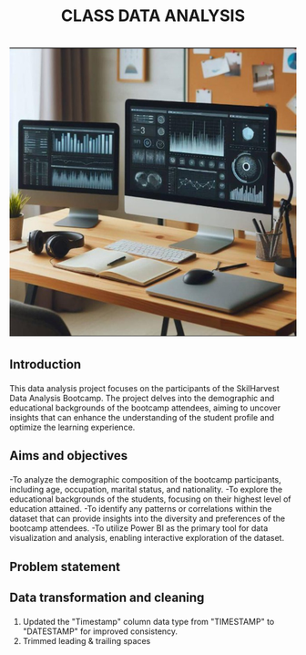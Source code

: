 # <p align='center'/> CLASS DATA ANALYSIS </p>
# <div align='center'/><img src='Images/Image1.jpg'></div>
## <p align='left'/> Introduction </p>
This data analysis project focuses on the participants of the SkilHarvest Data Analysis Bootcamp. The project delves into the demographic and educational backgrounds of the bootcamp attendees, aiming to uncover insights that can enhance the understanding of the student profile and optimize the learning experience.
## <p align='left'/> Aims and objectives </p>
-To analyze the demographic composition of the bootcamp participants, including age, occupation, marital status, and nationality.
-To explore the educational backgrounds of the students, focusing on their highest level of education attained.
-To identify any patterns or correlations within the dataset that can provide insights into the diversity and preferences of the bootcamp attendees.
-To utilize Power BI as the primary tool for data visualization and analysis, enabling interactive exploration of the dataset.

## <p align='left'/> Problem statement </p>

## <p align='left'/> Data transformation and cleaning </p>
1. Updated the "Timestamp" column data type from "TIMESTAMP" to "DATESTAMP" for improved consistency.
2. Trimmed leading & trailing spaces 
